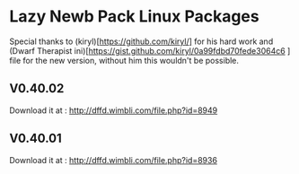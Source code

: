 Lazy Newb Pack Linux Packages
====================

Special thanks to (kiryl)[https://github.com/kiryl/] for his hard work and (Dwarf Therapist ini)[https://gist.github.com/kiryl/0a99fdbd70fede3064c6
] file for the new version, without him this wouldn't be possible. 


V0.40.02
-------------

Download it at : http://dffd.wimbli.com/file.php?id=8949

V0.40.01
-------------

Download it at : http://dffd.wimbli.com/file.php?id=8936
